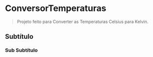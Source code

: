# ConversorTemperaturas
> Projeto feito para Converter as Temperaturas Celsius para Kelvin.
## Subtítulo

### Sub Subtítulo
